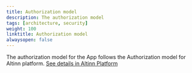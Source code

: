 ```yaml
---
title: Authorization model
description: The authorization model 
tags: [architecture, security]
weight: 100
linktitle: Authorization model
alwaysopen: false
---
```

The authorization model for the App follows the Authorization model for Altinn platform.
[See details in Altinn Platform](/architecture/security/authorization/altinn-platform/model/)


















